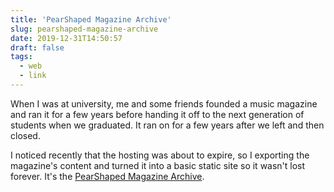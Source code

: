 ```yaml
---
title: 'PearShaped Magazine Archive'
slug: pearshaped-magazine-archive
date: 2019-12-31T14:50:57
draft: false
tags:
  - web
  - link
---
```


When I was at university, me and some friends founded a music magazine and ran it for a few years before handing it off to the next generation of students when we graduated. It ran on for a few years after we left and then closed.

I noticed recently that the hosting was about to expire, so I exporting the magazine's content and turned it into a basic static site so it wasn't lost forever. It's the [PearShaped Magazine Archive](https://pearshapedarchive.com).
